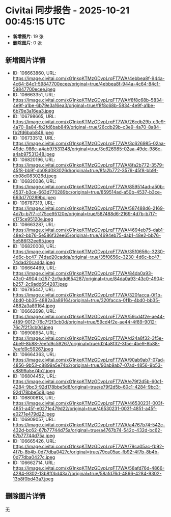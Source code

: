 # Civitai 同步报告 - 2025-10-21 00:45:15 UTC

- **新增图片**: 19 张
- **删除图片**: 0 张

## 新增图片详情
- ID: 106663860, URL: https://image.civitai.com/xG1nkqKTMzGDvpLrqFT7WA/4ebbea8f-944a-4c64-84c1-59847700ecee/original=true/4ebbea8f-944a-4c64-84c1-59847700ecee.jpeg
- ID: 106663351, URL: https://image.civitai.com/xG1nkqKTMzGDvpLrqFT7WA/f8f8c68b-5834-4e9f-a1be-6b79e3a16ea3/original=true/f8f8c68b-5834-4e9f-a1be-6b79e3a16ea3.jpeg
- ID: 106798665, URL: https://image.civitai.com/xG1nkqKTMzGDvpLrqFT7WA/26cdb29b-c3e9-4a70-8a84-fb2fd6bab849/original=true/26cdb29b-c3e9-4a70-8a84-fb2fd6bab849.jpeg
- ID: 106733512, URL: https://image.civitai.com/xG1nkqKTMzGDvpLrqFT7WA/3c626985-02aa-49de-986c-a4ab97531348/original=true/3c626985-02aa-49de-986c-a4ab97531348.jpeg
- ID: 106820196, URL: https://image.civitai.com/xG1nkqKTMzGDvpLrqFT7WA/8fa2b772-3579-45f8-bb9f-db08d083026d/original=true/8fa2b772-3579-45f8-bb9f-db08d083026d.jpeg
- ID: 106820086, URL: https://image.civitai.com/xG1nkqKTMzGDvpLrqFT7WA/859514ad-a50b-4537-b3ce-663d770289bc/original=true/859514ad-a50b-4537-b3ce-663d770289bc.jpeg
- ID: 106787319, URL: https://image.civitai.com/xG1nkqKTMzGDvpLrqFT7WA/587488d6-2169-4d7b-b7f7-c175ce95120e/original=true/587488d6-2169-4d7b-b7f7-c175ce95120e.jpeg
- ID: 106663287, URL: https://image.civitai.com/xG1nkqKTMzGDvpLrqFT7WA/4694eb75-dab1-48e2-bb76-5e586f32ee65/original=true/4694eb75-dab1-48e2-bb76-5e586f32ee65.jpeg
- ID: 106820008, URL: https://image.civitai.com/xG1nkqKTMzGDvpLrqFT7WA/35f0656c-3230-4d6c-bc47-74dad20cadda/original=true/35f0656c-3230-4d6c-bc47-74dad20cadda.jpeg
- ID: 106664469, URL: https://image.civitai.com/xG1nkqKTMzGDvpLrqFT7WA/84da0a93-43c0-4904-b257-2c9add654287/original=true/84da0a93-43c0-4904-b257-2c9add654287.jpeg
- ID: 106785447, URL: https://image.civitai.com/xG1nkqKTMzGDvpLrqFT7WA/320facca-0f1b-4bd0-bb35-4882a3a89164/original=true/320facca-0f1b-4bd0-bb35-4882a3a89164.jpeg
- ID: 106662698, URL: https://image.civitai.com/xG1nkqKTMzGDvpLrqFT7WA/59cd4f2e-ae44-4f89-9012-76c7f2f3cb0d/original=true/59cd4f2e-ae44-4f89-9012-76c7f2f3cb0d.jpeg
- ID: 106908954, URL: https://image.civitai.com/xG1nkqKTMzGDvpLrqFT7WA/d24a8f32-3f5e-4be9-8b88-7eefd9c59267/original=true/d24a8f32-3f5e-4be9-8b88-7eefd9c59267.jpeg
- ID: 106664363, URL: https://image.civitai.com/xG1nkqKTMzGDvpLrqFT7WA/90ab9ab7-07ad-4856-9b53-c8899a5e74b2/original=true/90ab9ab7-07ad-4856-9b53-c8899a5e74b2.jpeg
- ID: 106804452, URL: https://image.civitai.com/xG1nkqKTMzGDvpLrqFT7WA/e79f2d5b-60c1-4284-9bc3-92d178bbe5d8/original=true/e79f2d5b-60c1-4284-9bc3-92d178bbe5d8.jpeg
- ID: 106800818, URL: https://image.civitai.com/xG1nkqKTMzGDvpLrqFT7WA/46530231-003f-4851-a45f-e0271e479d22/original=true/46530231-003f-4851-a45f-e0271e479d22.jpeg
- ID: 106909057, URL: https://image.civitai.com/xG1nkqKTMzGDvpLrqFT7WA/a4767b74-542c-432d-bc62-67b77744d75a/original=true/a4767b74-542c-432d-bc62-67b77744d75a.jpeg
- ID: 106665426, URL: https://image.civitai.com/xG1nkqKTMzGDvpLrqFT7WA/79ca05ac-fb92-4f7b-8b4b-0d77dba0427c/original=true/79ca05ac-fb92-4f7b-8b4b-0d77dba0427c.jpeg
- ID: 106662714, URL: https://image.civitai.com/xG1nkqKTMzGDvpLrqFT7WA/58afd76d-4866-4284-9302-13b8f0bd43a7/original=true/58afd76d-4866-4284-9302-13b8f0bd43a7.jpeg

## 删除图片详情
无

